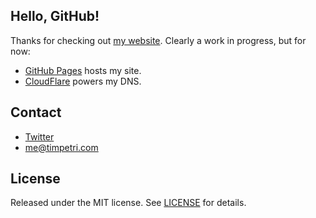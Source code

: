 ## Hello, GitHub!

Thanks for checking out [my website](http://timpetri.com/). Clearly a work in progress, but for now:

- [GitHub Pages](https://pages.github.com) hosts my site.
- [CloudFlare](http://www.cloudflare.com) powers my DNS.

## Contact

* [Twitter](https://twitter.com/timpetri/)
* me@timpetri.com

## License

Released under the MIT license. See [LICENSE](https://github.com/timpetri/timpetri.github.io/blob/master/LICENSE) for details.